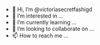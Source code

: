 - 👋 Hi, I’m @victoriasecretfashigd
- 👀 I’m interested in ...
- 🌱 I’m currently learning ...
- 💞️ I’m looking to collaborate on ...
- 📫 How to reach me ...

<!---
victoriasecretfashigd/victoriasecretfashigd is a ✨ special ✨ repository because its `README.md` (this file) appears on your GitHub profile.
You can click the Preview link to take a look at your changes.
--->
